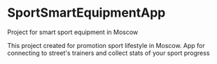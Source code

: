 # SportSmartEquipmentApp
Project for smart sport equipment in Moscow

This project created for promotion sport lifestyle in Moscow.
App for connecting to street's trainers and collect stats of your sport progress
